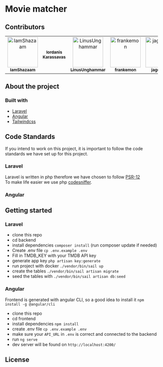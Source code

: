 # Movie matcher

## Contributors
<table>
  <tr>
    <td align="center">
        <a href="https://github.com/IamShazaam">
            <img src="https://avatars.githubusercontent.com/u/71892760?v=4" width="100;" alt="IamShazaam"/>
            <br />
            <sub><b>IamShazaam</b></sub>
        </a>
    </td>
    <td align="center">
        <a href="https://github.com/IordanisK">
            <sub><b>Iordanis Karassavas</b></sub>
        </a>
    </td>
    <td align="center">
        <a href="https://github.com/LinusUnghammar">
            <img src="https://avatars.githubusercontent.com/u/70320500?v=4" width="100;" alt="LinusUnghammar"/>
            <br />
            <sub><b>LinusUnghammar</b></sub>
        </a>
    </td>
    <td align="center">
        <a href="https://github.com/frankemon">
            <img src="https://avatars.githubusercontent.com/u/70698241?v=4" width="100;" alt="frankemon"/>
            <br />
            <sub><b>frankemon</b></sub>
        </a>
    </td>
    <td align="center">
        <a href="https://github.com/jagestedt">
            <img src="https://avatars.githubusercontent.com/u/72127499?v=4" width="100;" alt="jagestedt"/>
            <br />
            <sub><b>jagestedt</b></sub>
        </a>
    </td>
  </tr>
</table>

## About the project

### Built with
- [Laravel](https://laravel.com/)
- [Angular](https://angular.io/)
- [Tailwindcss](https://tailwindcss.com/)

## Code Standards
If you intend to work on this project, it is important to follow the code standards we have set up for this project.

### Laravel
Laravel is written in php therefore we have chosen to follow [PSR-12](https://www.php-fig.org/psr/psr-12/)<br/>
To make life easier we use php [codesniffer](https://github.com/squizlabs/PHP_CodeSniffer). 

### Angular

## Getting started

### Laravel 
- clone this repo
- cd backend
- install dependencies `composer install` (run composer update if needed)
- Create .env file `cp .env.example .env`
- Fill in TMDB_KEY with your TMDB API key
- generate app key `php artisan key:generate` 
- run project with docker `./vendor/bin/sail up`
- create the tables `./vendor/bin/sail artisan migrate`
- seed the tables with `./vendor/bin/sail artisan db:seed`

### Angular 
Frontend is generated with angular CLI, so a good idea to install it `npm install -g @angular/cli` 
- clone this repo
- cd frontend
- install dependencies `npm install`
- create .env file `cp .env.example .env`
- make sure your `API_URL` in `.env` is correct and connected to the backend
- run `ng serve`
- dev server will be found on `http://localhost:4200/`

## License 
